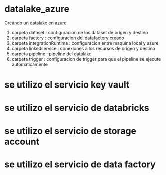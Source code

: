 # datalake_azure
Creando un datalake en azure

1. carpeta dataset : configuracion de los dataset de origen y destino
2. carpeta factory : configuracion del datafactory creado
3. carpeta integrationRuntime : configuracion entre maquina local y azure
4. carpeta linkedservice : conexiones a los recursos de origen y destino
5. carpeta pipeline : pipeline del datalake
6. carpeta trigger : configuracion de trigger para que el pipeline se ejecute automaticamente

# se utilizo el servicio key vault
# se utilizo el servicio de databricks
# se utilizo el servicio de storage account
# se utilizo el servicio de data factory
